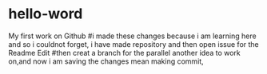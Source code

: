 # hello-word
My first work on Github
#i made these changes because i am learning here and so i couldnot forget, i have made repository and then open issue for the Readme Edit
#then creat a branch for the parallel another idea to work on,and now i am saving the changes mean making commit, 
